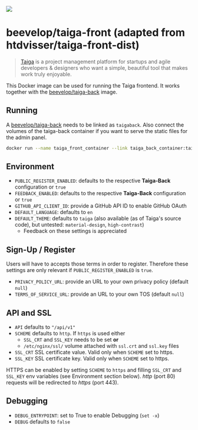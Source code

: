[![](https://badge.imagelayers.io/beevelop/taiga-front:latest.svg)](https://imagelayers.io/?images=beevelop/taiga-front:latest 'Get your own badge on imagelayers.io')

# beevelop/taiga-front (adapted from htdvisser/taiga-front-dist)
> [Taiga](https://taiga.io/) is a project management platform for startups and agile developers & designers who want a simple, beautiful tool that makes work truly enjoyable.

This Docker image can be used for running the Taiga frontend. It works together with the [beevelop/taiga-back](https://registry.hub.docker.com/u/beevelop/taiga-back/) image.

## Running

A [beevelop/taiga-back](https://registry.hub.docker.com/u/beevelop/taiga-back/) needs to be linked as `taigaback`.
Also connect the volumes of the taiga-back container if you want to serve the static files for the admin panel.

```bash
docker run --name taiga_front_container --link taiga_back_container:taigaback --volumes-from taiga_back_container beevelop/taiga-front
```

## Environment
* `PUBLIC_REGISTER_ENABLED`: defaults to the respective **Taiga-Back** configuration or `true`
* `FEEDBACK_ENABLED`: defaults to the respective **Taiga-Back** configuration or `true`
* `GITHUB_API_CLIENT_ID`: provide a GitHub API ID to enable GitHub OAuth
* `DEFAULT_LANGUAGE`: defaults to `en`
* `DEFAULT_THEME`: defaults to `taiga` (also available (as of Taiga's source code), but untested: `material-design`, `high-contrast`)
  * Feedback on these settings is appreciated

## Sign-Up / Register
Users will have to accepts those terms in order to register.
Therefore these settings are only relevant if `PUBLIC_REGISTER_ENABLED` is `true`.
* `PRIVACY_POLICY_URL`: provide an URL to your own privacy policy (default `null`)
* `TERMS_OF_SERVICE_URL`: provide an URL to your own TOS (default `null`)

## API and SSL
* ``API`` defaults to ``"/api/v1"``
* ``SCHEME`` defaults to ``http``. If ``https`` is used either
  * ``SSL_CRT`` and ``SSL_KEY`` needs to be set **or**
  * ``/etc/nginx/ssl/`` volume attached with ``ssl.crt`` and ``ssl.key`` files
* ``SSL_CRT`` SSL certificate value. Valid only when ``SCHEME`` set to https.
* ``SSL_KEY`` SSL certificate key. Valid only when ``SCHEME`` set to https.

HTTPS can be enabled by setting ``SCHEME`` to ``https`` and filling ``SSL_CRT``
and ``SSL_KEY`` env variables (see Environment section below). *http* (port 80)
requests will be redirected to *https* (port 443).

## Debugging
* ``DEBUG_ENTRYPOINT``: set to True to enable Debugging (`set -x`)
* ``DEBUG`` defaults to ``false``
